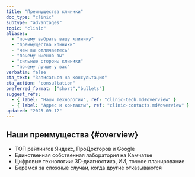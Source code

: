 ```yaml
---
title: "Преимущества клиники"
doc_type: "clinic"
subtype: "advantages"
topic: "clinic"
aliases:
  - "почему выбрать вашу клинику"
  - "преимущества клиники"
  - "чем вы отличаетесь"
  - "почему именно вы"
  - "сильные стороны клиники"
  - "почему лучше у вас"
verbatim: false
cta_text: "Записаться на консультацию"
cta_action: "consultation"
preferred_format: ["short","bullets"]
suggest_refs:
  - { label: "Наши технологии", ref: "clinic-tech.md#overview" }
  - { label: "Адрес и контакты", ref: "clinic-contacts.md#overview" }
updated: "2025-09-12"
---
```


## Наши преимущества {#overview}
- ТОП рейтингов Яндекс, ПроДокторов и Google
- Единственная собственная лаборатория на Камчатке
- Цифровые технологии: 3D‑диагностика, ИИ, точное планирование
- Берёмся за сложные случаи, когда другие отказываются
